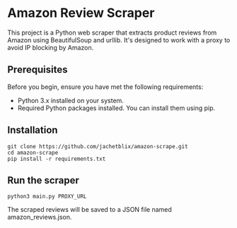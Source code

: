 # Amazon Review Scraper

This project is a Python web scraper that extracts product reviews from Amazon using BeautifulSoup and urllib. It's designed to work with a proxy to avoid IP blocking by Amazon.

## Prerequisites


Before you begin, ensure you have met the following requirements:

- Python 3.x installed on your system.
- Required Python packages installed. You can install them using pip.

## Installation
```
git clone https://github.com/jachetblix/amazon-scrape.git
cd amazon-scrape
pip install -r requirements.txt
```

##  Run the scraper
```
python3 main.py PROXY_URL

```

The scraped reviews will be saved to a JSON file named amazon_reviews.json.

